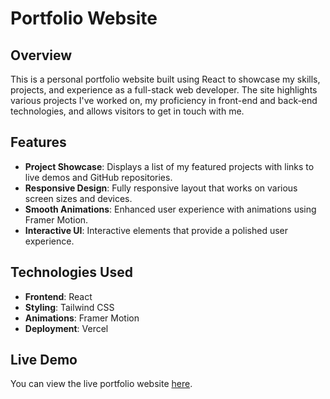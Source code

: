 # Portfolio Website

## Overview

This is a personal portfolio website built using React to showcase my skills, projects, and experience as a full-stack web developer. The site highlights various projects I've worked on, my proficiency in front-end and back-end technologies, and allows visitors to get in touch with me.

## Features

- **Project Showcase**: Displays a list of my featured projects with links to live demos and GitHub repositories.
- **Responsive Design**: Fully responsive layout that works on various screen sizes and devices.
- **Smooth Animations**: Enhanced user experience with animations using Framer Motion.
- **Interactive UI**: Interactive elements that provide a polished user experience.

## Technologies Used
- **Frontend**: React
- **Styling**: Tailwind CSS
- **Animations**: Framer Motion
- **Deployment**: Vercel


## Live Demo
You can view the live portfolio website [here](https://portfolio-delta-neon-91.vercel.app/).

